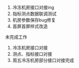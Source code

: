 1. 冷冻机房接口对接ing
2. 指标测点数据联调测试
3. 机房参数保存bug修复
4. 首屏首屏样式改造


未完成工作
1. 冷冻机房接口对接
2. 测点、指标接口对接
3. 周五冷冻机房部分接口对接完成